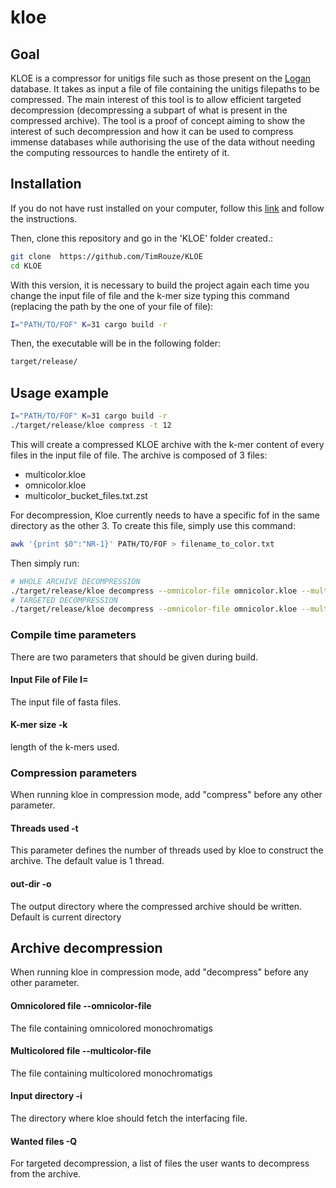 # kloe
## Goal
KLOE is a compressor for unitigs file such as those present on the [Logan](https://github.com/IndexThePlanet/Logan) database. It takes as input a file of file containing the unitigs filepaths to be compressed.
The main interest of this tool is to allow efficient targeted decompression (decompressing a subpart of what is present in the compressed archive). The tool is a proof of concept aiming to show the interest of such decompression and how it can be used to compress immense databases while authorising the use of the data without needing the computing ressources to handle the entirety of it. 

## Installation

If you do not have rust installed on your computer, follow this [link](https://rustup.rs/) and follow the instructions.

Then, clone this repository and go in the 'KLOE' folder created.:

```sh
git clone  https://github.com/TimRouze/KLOE
cd KLOE
```
With this version, it is necessary to build the project again each time you change the input file of file and the k-mer size typing this command (replacing the path by the one of your file of file): 
```sh
I="PATH/TO/FOF" K=31 cargo build -r
```
Then, the executable will be in the following folder:
```sh
target/release/
```

## Usage example
```sh
I="PATH/TO/FOF" K=31 cargo build -r
./target/release/kloe compress -t 12
```
This will create a compressed KLOE archive with the k-mer content of every files in the input file of file.
The archive is composed of 3 files:
- multicolor.kloe
- omnicolor.kloe
- multicolor_bucket_files.txt.zst

For decompression, Kloe currently needs to have a specific fof in the same directory as the other 3. To create this file, simply use this command:
```sh
awk '{print $0":"NR-1}' PATH/TO/FOF > filename_to_color.txt
```
Then simply run:
```sh
# WHOLE ARCHIVE DECOMPRESSION
./target/release/kloe decompress --omnicolor-file omnicolor.kloe --multicolor-file multicolor.kloe
# TARGETED DECOMPRESSION
./target/release/kloe decompress --omnicolor-file omnicolor.kloe --multicolor-file multicolor.kloe --wanted-files TARGET/FILES/LIST
```
### Compile time parameters
There are two parameters that should be given during build.

#### Input File of File I=
The input file of fasta files.

#### K-mer size -k
length of the k-mers used.

### Compression parameters
When running kloe in compression mode, add "compress" before any other parameter.

#### Threads used -t
This parameter defines the number of threads used by kloe to construct the archive.
The default value is 1 thread.

#### out-dir -o
The output directory where the compressed archive should be written.
Default is current directory

## Archive decompression
When running kloe in compression mode, add "decompress" before any other parameter.

#### Omnicolored file --omnicolor-file
The file containing omnicolored monochromatigs

#### Multicolored file --multicolor-file
The file containing multicolored monochromatigs

#### Input directory -i
The directory where kloe should fetch the interfacing file.

#### Wanted files -Q
For targeted decompression, a list of files the user wants to decompress from the archive.

